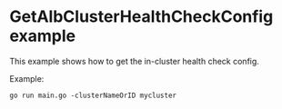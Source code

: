 # GetAlbClusterHealthCheckConfig example

This example shows how to get the in-cluster health check config.

Example: 

```
go run main.go -clusterNameOrID mycluster
```